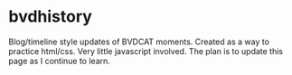 # bvdhistory
Blog/timeline style updates of BVDCAT moments. Created as a way to practice html/css. Very little javascript involved. 
The plan is to update this page as I continue to learn. 
